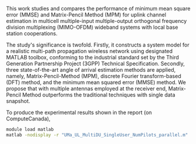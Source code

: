 This work studies and compares the performance of minimum mean square error (MMSE) and Matrix-Pencil Method (MPM) for uplink channel estimation in multicell multiple-input multiple-output orthogonal frequency division multiplexing (MIMO-OFDM) wideband systems with local base station cooperations.

The study's significance is twofold. Firstly, it constructs a system model for a realistic multi-path propagation wireless network using designated MATLAB toolbox, conforming to the industrial standard set by the Third Generation Partnership Project (3GPP) Technical Specification. Secondly, three state-of-the-art angle of arrival estimation methods are applied, namely, Matrix-Pencil-Method (MPM), discrete Fourier transform-based (DFT) method, and the minimum mean squared error (MMSE) method. We propose that with multiple antennas employed at the receiver end, Matrix-Pencil Method outperforms the traditional techniques with single data snapshot.

To produce the experimental results shown in the report (on ComputeCanada), 
```bash
module load matlab
matlab -nodisplay -r "UMa_UL_MultiDU_SingleUser_NumPilots_parallel.m"
```
